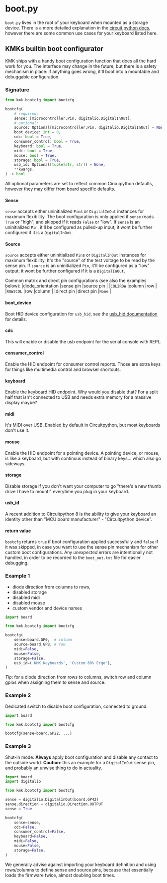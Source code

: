 # boot.py
`boot.py` lives in the root of your keyboard when mounted as a storage device.
There is a more detailed explanation in the [circuit python docs](https://docs.circuitpython.org/en/latest/README.html),
however there are some common use cases for your keyboard listed here.


## KMKs builtin boot configurator

KMK ships with a handy boot configuration function that does all the hard work
for you.
The interface may change in the future, but there is a safety mechanism in
place: if anything goes wrong, it'll boot into a mountable and debuggable
configuration.


###  Signature

```python
from kmk.bootcfg import bootcfg

bootcfg(
    # required:
    sense: [microcontroller.Pin, digitalio.DigitalInOut],
    # optional:
    source: Optional[microcontroller.Pin, digitalio.DigitalInOut] = None,
    boot_device: int = 0,
    cdc: bool = True,
    consumer_control: bool = True,
    keyboard: bool = True,
    midi: bool = True,
    mouse: bool = True,
    storage: bool = True,
    usb_id: Optional[tuple[str, str]] = None,
    **kwargs,
) -> bool
```
All optional parameters are set to reflect common Circuipython defaults, however
they may differ from board specific defaults.


#### Sense
`sense` accepts either uninitialized `Pin`s or `DigitalInOut` instances for
maximum flexibility.
The boot configuration is only applied if `sense` reads `True` or "high", and
skipped if it reads `False` or "low".
If `sense` is an uninitialized `Pin`, it'll be configured as pulled-up input; it
wont be further configured if it is a `DigitalInOut`.


#### Source
`source` accepts either uninitialized `Pin`s or `DigitalInOut` instances for
maximum flexibility.
It's the "source" of the test voltage to be read by the sense pin.
If `source` is an uninitialized `Pin`, it'll be configured as a "low" output; it
wont be further configured if it is a `DigitalInOut`.

Common matrix and direct pin configurations (see also the examples below):
|diode_orientation |sense pin  |source pin |
|`COL2ROW`         |column     |row        |
|`ROW2COL`         |row        |column     |
|direct pin        |direct pin |`None`     |


#### boot_device
Boot HID device configuration for `usb_hid`, see the [usb_hid documentation](https://docs.circuitpython.org/en/latest/shared-bindings/usb_hid/index.html#usb_hid.enable)
for details.


#### cdc
This will enable or disable the usb endpoint for the serial console with REPL.


#### consumer_control
Enable the HID endpoint for consumer control reports. Those are extra keys for
things like multimedia control and browser shortcuts.


#### keyboard
Enable the keyboard HID endpoint. Why would you disable that? For a split half
that isn't connected to USB and needs extra memory for a massive display maybe?


#### midi
It's MIDI over USB. Enabled by default in Circuitpython, but most keyboards don't use it.


#### mouse
Enable the HID endpoint for a pointing device. A pointing device, or mouse, is
like a keyboard, but with continous instead of binary keys... which also go
sideways.


#### storage
Disable storage if you don't want your computer to go "there's a new thumb drive
I have to mount!" everytime you plug in your keyboard.


#### usb_id
A recent addition to Circuitpython 8 is the ability to give your keyboard an
identity other than "MCU board manufacturer" - "Circuitpython device".


#### return value
`bootcfg` returns `true` if boot configuration applied successfully and `false`
if it was skipped, in case you want to use the sense pin mechanism for other
custom boot configurations.
Any *unexpected* errors are intentionally not handled, in order to be recorded
to the `boot_out.txt` file for easier debugging.


### Example 1
* diode direction from columns to rows,
* disabled storage
* disabled midi
* disabled mouse
* custom vendor and device names

```python
import board

from kmk.bootcfg import bootcfg

bootcfg(
    sense=board.GP0,  # column
    source=board.GP8, # row
    midi=False,
    mouse=False,
    storage=False,
    usb_id=('KMK Keyboards', 'Custom 60% Ergo'),
)

```
*Tip*: for a diode direction from rows to columns, switch row and column gpios
when assigning them to sense and source.


### Example 2
Dedicated switch to disable boot configuration, connected to ground:

```python
import board

from kmk.bootcfg import bootcfg

bootcfg(sense=board.GP22, ...)
```

### Example 3
Shut-in mode:
**Always** apply boot configuration and disable any contact to the outside
world.
**Caution**: this an example for a `DigitalInOut` sense pin, and probably an
unwise thing to do in actuality.

```python
import board
import digitalio

from kmk.bootcfg import bootcfg

sense = digitalio.DigitalInOut(board.GP42)
sense.direction = digitalio.Direction.OUTPUT
sense = True

bootcfg(
    sense=sense,
    cdc=False,
    consumer_control=False,
    keyboard=False,
    midi=False,
    mouse=False,
    storage=False,
)
```

We generally advise against importing your keyboard definition and using
rows/columns to define sense and source pins, because that essentially loads
the firmware twice, almost doubling boot times.
